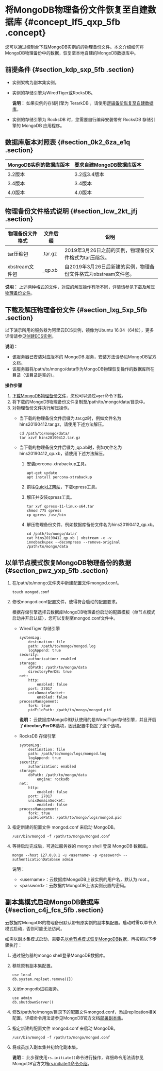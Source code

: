 # 将MongoDB物理备份文件恢复至自建数据库 {#concept_lf5_qxp_5fb .concept}

您可以通过控制台下载MongoDB实例的的物理备份文件。本文介绍如何将MongoDB物理备份中的数据，恢复至本地自建的MongoDB数据库中。

## 前提条件 {#section_kdp_sxp_5fb .section}

-   实例架构为副本集实例。
-   实例的存储引擎为WiredTiger或RocksDB。

    **说明：** 如果实例的存储引擎为 TerarkDB ，请使用[逻辑备份恢复至自建数据库](intl.zh-CN/用户指南/数据恢复/逻辑备份恢复至自建数据库.md#)。

-   实例的存储引擎为 RocksDB 时，您需要自行编译安装带有 RocksDB 存储引擎的 MongoDB 应用程序。

## 数据库版本对照表 {#section_0k2_6za_e1q .section}

|MongoDB实例的数据库版本|要求自建MongoDB数据库版本|
|:--------------|:---------------|
|3.2版本|3.2或3.4版本|
|3.4版本|3.4版本|
|4.0版本|4.0版本|

## 物理备份文件格式说明 {#section_lcw_2kt_jfj .section}

|物理备份文件格式|文件后缀|说明|
|--------|----|--|
|tar压缩包|.tar.gz|2019年3月26日之前的实例，物理备份文件格式为tar压缩包。|
|xbstream文件包|\_qp.xb|自2019年3月26日后新建的实例，物理备份文件格式为xbstream文件包。|

**说明：** 上述两种格式的文件，对应的解压操作有所不同，详情请参见[下载及解压物理备份文件](#section_lxg_5xp_5fb)。

## 下载及解压物理备份文件 {#section_lxg_5xp_5fb .section}

以下演示所用的服务器为阿里云ECS实例，镜像为Ubuntu 16.04（64位），更多详情请参见[创建ECS实例](https://www.alibabacloud.com/help/zh/doc-detail/25424.htm)。

**说明：** 

-   该服务器已安装对应版本的 MongoDB 服务，安装方法请参见MongoDB官方文档。
-   该服务器将/path/to/mongo/data作为MongoDB物理恢复操作的数据库所在目录（该目录是空的）。

**操作步骤**

1.  [下载MongoDB物理备份文件](intl.zh-CN/用户指南/数据恢复/物理备份恢复至自建数据库/副本集实例下载物理备份.md#)，您也可以通过`wget`命令下载。
2.  将下载的MongoDB物理备份文件复制至/path/to/mongo/data/目录中。
3.  对物理备份文件执行解压操作。
    -   当下载的物理备份文件后缀为.tar.gz时，例如文件名为hins20190412.tar.gz，请使用下述方法解压。

        ``` {#codeblock_486_tut_g8j}
        cd /path/to/mongo/data/
        tar xzvf hins20190412.tar.gz 
        ```

    -   当下载的物理备份文件后缀为\_qp.xb时，例如文件名为hins20190412\_qp.xb，请使用下述方法解压。
        1.  安装percona-xtrabackup工具。

            ``` {#codeblock_59t_ecw_55f}
            apt-get update
            apt install percona-xtrabackup
            ```

        2.  前往[QuickLZ网站](http://www.quicklz.com/)，下载qpress工具。
        3.  解压并安装qpress工具。

            ``` {#codeblock_3si_bwc_uab}
            tar xvf qpress-11-linux-x64.tar
            chmod 775 qpress
            cp qpress /usr/bin
            ```

        4.  解压物理备份文件，例如数据库备份文件名为hins20190412\_qp.xb。

            ``` {#codeblock_mtu_bu6_9om}
            cd /path/to/mongo/data/
            cat hins20190412_qp.xb | xbstream -x -v
            innobackupex --decompress --remove-original /path/to/mongo/data
            ```


## 以单节点模式恢复MongoDB物理备份的数据 {#section_pwz_yxp_5fb .section}

1.  在/path/to/mongo文件夹中新建配置文件mongod.conf。

    ``` {#codeblock_xo6_6wl_sov}
    touch mongod.conf
    ```

2.  修改mongod.conf配置文件，使得符合启动的配置要求。

    根据存储引擎选择云数据库MongoDB物理备份启动的配置模板（单节点模式启动并开启认证），您可以复制至mongod.conf文件中。

    -   WiredTiger 存储引擎

        ``` {#codeblock_3f2_8fb_ci7}
        systemLog:
            destination: file
            path: /path/to/mongo/mongod.log
            logAppend: true
        security:
            authorization: enabled
        storage:
            dbPath: /path/to/mongo/data
            directoryPerDB: true
        net:
            http:
                enabled: false
            port: 27017
            unixDomainSocket:
                enabled: false
        processManagement:
            fork: true
            pidFilePath: /path/to/mongo/mongod.pid
        ```

        **说明：** 云数据库MongoDB默认使用的是WiredTiger存储引擎，并且开启了**directoryPerDB**选项，因此配置中指定了这个选项。

    -   RocksDB 存储引擎

        ``` {#codeblock_3d2_occ_r1b}
        systemLog:
            destination: file
            path: /path/to/mongo/logs/mongod.log
            logAppend: true
        security:
            authorization: enabled​
        storage:
            dbPath: /path/to/mongo/data
                engine: rocksdb
        net:
            http:
                enabled: false
            port: 27017
            unixDomainSocket:
                enabled: false
        processManagement:
            fork: true
            pidFilePath: /path/to/mongo/logs/mongod.pid
        ```

3.  指定新建的配置文件 mongod.conf 来启动 MongoDB。

    ``` {#codeblock_blt_9vy_8zt}
    /usr/bin/mongod -f /path/to/mongo/mongod.conf
    ```

4.  等待启动完成后，可通过服务器的 mongo shell 登录 MongoDB 数据库。

    ``` {#codeblock_o0b_sl3_kst}
    mongo --host 127.0.0.1 -u <username> -p <password> --authenticationDatabase admin
    ```

    说明：

    -   <username\>：云数据库MongoDB上该实例的用户名，默认为 root 。
    -   <password\>：云数据库MongoDB上该实例设置的密码。

## 副本集模式启动MongoDB数据库 {#section_c4j_fcs_5fb .section}

云数据库MongoDB的物理备份默认带有原实例的副本集配置。启动时需以单节点模式启动，否则可能无法访问。

如需以副本集模式启动，需要先[以单节点模式恢复MongoDB数据](#section_pwz_yxp_5fb)，再按照以下步骤执行：

1.  通过服务器的mongo shell登录MongoDB数据库。
2.  移除原有副本集配置。

    ``` {#codeblock_wq1_8ah_3nu}
    use local
    db.system.replset.remove({})
    ```

3.  关闭mongodb进程服务。

    ``` {#codeblock_6ts_5w8_pjl}
    use admin
    db.shutdownServer()                   
    ```

4.  修改/path/to/mongo/目录下的配置文件mongod.conf，添加replication相关配置。详细命令用法请参见MongoDB官方文档[部署副本集](https://docs.mongodb.com/manual/tutorial/deploy-replica-set/index.html)。
5.  指定新建的配置文件 mongod.conf 来启动 MongoDB。

    ``` {#codeblock_nef_p78_vz7}
    /usr/bin/mongod -f /path/to/mongo/mongod.conf
    ```

6.  将成员加入副本集并初始化副本集。

    **说明：** 此步骤使用`rs.initiate()`命令进行操作，详细命令用法请参见MongoDB官方文档[rs.initiate\(\)命令介绍](https://docs.mongodb.com/manual/reference/method/rs.initiate/)。


